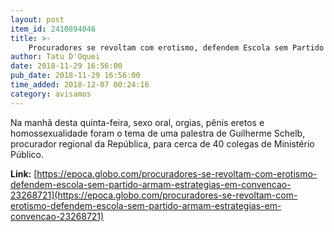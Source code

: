 ```yaml
---
layout: post
item_id: 2410894046
title: >-
    Procuradores se revoltam com erotismo, defendem Escola sem Partido e armam estratégias em convenção
author: Tatu D'Oquei
date: 2018-11-29 16:56:00
pub_date: 2018-11-29 16:56:00
time_added: 2018-12-07 00:24:16
category: avisamos
---
```


Na manhã desta quinta-feira, sexo oral, orgias, pênis eretos e homossexualidade foram o tema de uma palestra de Guilherme Schelb, procurador regional da República, para cerca de 40 colegas de Ministério Público.

**Link:** [https://epoca.globo.com/procuradores-se-revoltam-com-erotismo-defendem-escola-sem-partido-armam-estrategias-em-convencao-23268721](https://epoca.globo.com/procuradores-se-revoltam-com-erotismo-defendem-escola-sem-partido-armam-estrategias-em-convencao-23268721)


